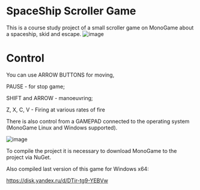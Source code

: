 
SpaceShip Scroller Game
=======================
This is a course study project of a small scroller game on MonoGame about a spaceship, skid and escape.
![image](https://github.com/ERambler/SpaceShipScrollerGame/assets/38523080/dfcd7fcb-51b8-4089-aece-4df49abee8fc)

Control
=======
You can use ARROW BUTTONS for moving, 

PAUSE             - for stop game;

SHIFT and ARROW   - manoeuvring;

Z, X, C, V        - Firing at various rates of fire


There is also control from a GAMEPAD connected to the operating system (MonoGame Linux and Windows supported).


![image](https://github.com/ERambler/SpaceShipScrollerGame/assets/38523080/45653919-578b-4203-8df3-453c26d7dba1)

To compile the project it is necessary to download MonoGame to the project via NuGet.

Also compiled last version of this game for Windows x64: 

https://disk.yandex.ru/d/DTir-tg9-YEBVw 
